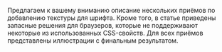 Предлагаем к вашему вниманию описание нескольких приёмов по добавлению 
текстуры для шрифта. Кроме того, в статье приведены запасные решения для 
браузеров, которые не поддерживают некоторые из использованных CSS-свойств. 
Для всех приёмов представлены иллюстрации с финальным результатом.